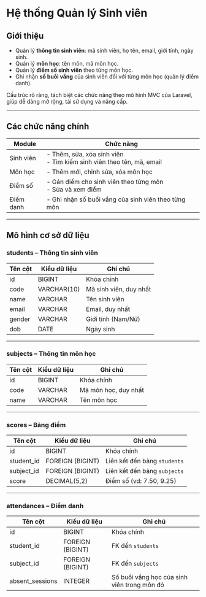 # Hệ thống Quản lý Sinh viên
## Giới thiệu
- Quản lý **thông tin sinh viên**: mã sinh viên, họ tên, email, giới tính, ngày sinh.
- Quản lý **môn học**: tên môn, mã môn học.
- Quản lý **điểm số sinh viên** theo từng môn học.
- Ghi nhận **số buổi vắng** của sinh viên đối với từng môn học (quản lý điểm danh).

Cấu trúc rõ ràng, tách biệt các chức năng theo mô hình MVC của Laravel, giúp dễ dàng mở rộng, tái sử dụng và nâng cấp.

---

## Các chức năng chính

| Module         | Chức năng                                                                 |
|----------------|-------------------------------------------------------------------------- |
| Sinh viên      | - Thêm, sửa, xóa sinh viên<br>- Tìm kiếm sinh viên theo tên, mã, email    |
| Môn học        | - Thêm mới, chỉnh sửa, xóa môn học                                        |
| Điểm số        | - Gán điểm cho sinh viên theo từng môn<br>- Sửa và xem điểm               |
| Điểm danh      | - Ghi nhận số buổi vắng của sinh viên theo từng môn                       |

---

##  Mô hình cơ sở dữ liệu

### students – Thông tin sinh viên

| Tên cột | Kiểu dữ liệu | Ghi chú                      |
|--------|---------------|------------------------------|
| id     | BIGINT        | Khóa chính                   |
| code   | VARCHAR(10)   | Mã sinh viên, duy nhất       |
| name   | VARCHAR       | Tên sinh viên                |
| email  | VARCHAR       | Email, duy nhất              |
| gender | VARCHAR       | Giới tính (Nam/Nữ)           |
| dob    | DATE          | Ngày sinh                    |

---

### subjects – Thông tin môn học

| Tên cột | Kiểu dữ liệu | Ghi chú                      |
|--------|---------------|------------------------------|
| id     | BIGINT        | Khóa chính                   |
| code   | VARCHAR       | Mã môn học, duy nhất         |
| name   | VARCHAR       | Tên môn học                  |

---

### scores – Bảng điểm

| Tên cột    | Kiểu dữ liệu   | Ghi chú                                        |
|-----------|----------------|------------------------------------------------|
| id        | BIGINT         | Khóa chính                                     |
| student_id| FOREIGN (BIGINT)| Liên kết đến bảng `students`                   |
| subject_id| FOREIGN (BIGINT)| Liên kết đến bảng `subjects`                   |
| score     | DECIMAL(5,2)   | Điểm số (vd: 7.50, 9.25)                       |

---

### attendances – Điểm danh

| Tên cột         | Kiểu dữ liệu    | Ghi chú                                       |
|-----------------|-----------------|-----------------------------------------------|
| id              | BIGINT          | Khóa chính                                    |
| student_id      | FOREIGN (BIGINT)| FK đến `students`                             |
| subject_id      | FOREIGN (BIGINT)| FK đến `subjects`                             |
| absent_sessions | INTEGER         | Số buổi vắng học của sinh viên trong môn đó   |
